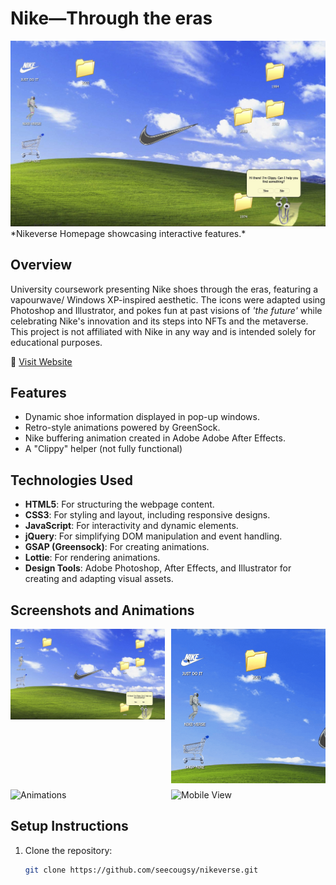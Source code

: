 # Nike—Through the eras
<img src="assets/images/nikeverse_homepage.jpg" alt="Nikeverse Homepage" width="800">
*Nikeverse Homepage showcasing interactive features.*

## Overview
University coursework presenting Nike shoes through the eras, featuring a vapourwave/ Windows XP-inspired aesthetic. The icons were adapted using Photoshop and Illustrator, and pokes fun at past visions of *'the future'* while celebrating Nike's innovation and its steps into NFTs and the metaverse. This project is not affiliated with Nike in any way and is intended solely for educational purposes.

🔗 [Visit Website]( https://seecougsy.github.io/Nikeverse)

## Features
- Dynamic shoe information displayed in pop-up windows.
- Retro-style animations powered by GreenSock.
- Nike buffering animation created in Adobe Adobe After Effects.
- A "Clippy" helper (not fully functional) 

## Technologies Used
- **HTML5**: For structuring the webpage content.  
- **CSS3**: For styling and layout, including responsive designs.  
- **JavaScript**: For interactivity and dynamic elements.  
- **jQuery**: For simplifying DOM manipulation and event handling.  
- **GSAP (Greensock)**: For creating animations.  
- **Lottie**: For rendering animations.  
- **Design Tools**: Adobe Photoshop, After Effects, and Illustrator for creating and adapting visual assets.  

## Screenshots and Animations
<div style="display: grid; grid-template-columns: repeat(2, 1fr); gap: 10px;">
  <img src="assets/images/nikeverse_homepage.jpg" alt="Nikeverse Homepage" width="800">
  <img src="assets/gifs/Icon_animation.gif" alt="Icon Animation" width="800">
  <img src="assets/screenshots/animations.gif" alt="Animations" style="width: 100%;">
  <img src="assets/screenshots/mobile-view.jpg" alt="Mobile View" style="width: 100%;">
</div>

## Setup Instructions
1. Clone the repository:
   ```bash
   git clone https://github.com/seecougsy/nikeverse.git

